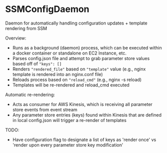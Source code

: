 # SSMConfigDaemon
Daemon for automatically handling configuration updates + template rendering from SSM 

Overview:
- Runs as a background (daemon) process, which can be executed within a docker container or standalone on EC2 Instance, etc.
- Parses config.json file and attempt to grab parameter store values based off of `"keys": []`
- Renders `"rendered_file"` based on `"template"` value (e.g., nginx template is rendered into an nginx.conf file)
- Reloads process based on `"reload_cmd"` (e.g., nginx -s reload)
- Templates will be re-rendered and reload_cmd executed

Automatic re-rendering:
- Acts as consumer for AWS Kinesis, which is receiving all parameter store events from event stream
- Any parameter store entries (keys) found within Kinesis that are defined in local config.json will trigger a re-render of templates

TODO:
- Have configuration flag to designate a list of keys as 'render once' vs 'render upon every parameter store key modification'